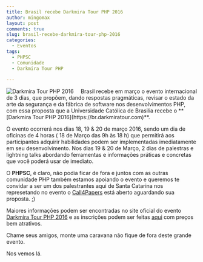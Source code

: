 ```yaml
---
title: Brasil recebe Darkmira Tour PHP 2016 
author: mingomax
layout: post
comments: true
slug: brasil-recebe-darkmira-tour-php-2016
categories:
  - Eventos
tags:
  - PHPSC
  - Comunidade
  - Darkmira Tour PHP
    
---
```

<img class="pull-left" style="margin-right: 15px" alt="Darkmira Tour PHP 2016" src="http://louc.me/i/12tpe+"/>
Brasil recebe em março o evento internacional de 3 dias, que propõem, dando respostas pragmáticas, revisar o estado da arte da segurança e da fábrica de software nos desenvolvimentos PHP, com essa proposta que a Universidade Católica de Brasilia recebe o **[Darkmira Tour PHP 2016](https://br.darkmiratour.com)**.

O evento ocorrerá nos dias 18, 19 & 20 de março 2016, sendo um dia de oficinas de 4 horas ( 18 de Março das 9h às 18 h) que permitirá aos participantes adquirir habilidades podem ser implementadas imediatamente em seu desenvolvimento. Nos dias 19 & 20 de Março, 2 dias de palestras e lightning talks abordando ferramentas e informações práticas e concretas que você poderá usar de imediato.

O **PHPSC**, é claro, não podia ficar de fora e juntos com as outras comunidade PHP também estamos apoiando o evento e queremos te convidar a ser um dos palestrantes aqui de Santa Catarina nos represetando no evento o [Call4Papers](https://cfp.darkmiratour.com/) está aberto aguardando sua proposta. ;)

Maiores informações podem ser encontradas no site oficial do evento [Darkmira Tour PHP 2016](https://br.darkmiratour.com) e as inscrições podem ser feitas [aqui](https://br.darkmiratour.com/) com preços bem atrativos.

Chame seus amigos, monte uma caravana não fique de fora deste grande evento.

Nos vemos lá.